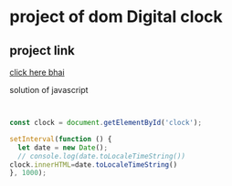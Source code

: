 # project of dom  Digital clock

## project link
[click here bhai ](https://stackblitz.com/edit/dom-project-chaiaurcode-ebzt6omq?file=3-DigitalClock%2Findex.html,3-DigitalClock%2Fchaiaurcode3.js    )

solution of javascript
``` javascript


const clock = document.getElementById('clock');

setInterval(function () {
  let date = new Date();
  // console.log(date.toLocaleTimeString())
clock.innerHTML=date.toLocaleTimeString()
}, 1000);


